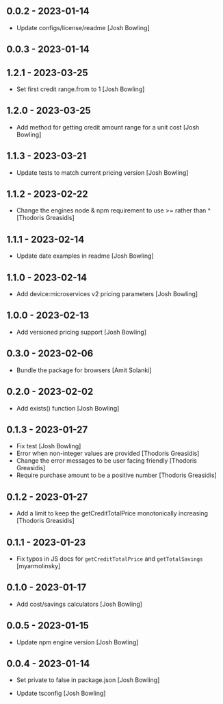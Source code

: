## 0.0.2 - 2023-01-14

* Update configs/license/readme [Josh Bowling]

## 0.0.3 - 2023-01-14

## 1.2.1 - 2023-03-25

* Set first credit range.from to 1 [Josh Bowling]

## 1.2.0 - 2023-03-25

* Add method for getting credit amount range for a unit cost [Josh Bowling]

## 1.1.3 - 2023-03-21

* Update tests to match current pricing version [Josh Bowling]

## 1.1.2 - 2023-02-22

* Change the engines node & npm requirement to use >= rather than ^ [Thodoris Greasidis]

## 1.1.1 - 2023-02-14

* Update date examples in readme [Josh Bowling]

## 1.1.0 - 2023-02-14

* Add device:microservices v2 pricing parameters [Josh Bowling]

## 1.0.0 - 2023-02-13

* Add versioned pricing support [Josh Bowling]

## 0.3.0 - 2023-02-06

* Bundle the package for browsers [Amit Solanki]

## 0.2.0 - 2023-02-02

* Add exists() function [Josh Bowling]

## 0.1.3 - 2023-01-27

* Fix test [Josh Bowling]
* Error when non-integer values are provided [Thodoris Greasidis]
* Change the error messages to be user facing friendly [Thodoris Greasidis]
* Require purchase amount to be a positive number [Thodoris Greasidis]

## 0.1.2 - 2023-01-27

* Add a limit to keep the getCreditTotalPrice monotonically increasing [Thodoris Greasidis]

## 0.1.1 - 2023-01-23

* Fix typos in JS docs for `getCreditTotalPrice` and `getTotalSavings` [myarmolinsky]

## 0.1.0 - 2023-01-17

* Add cost/savings calculators [Josh Bowling]

## 0.0.5 - 2023-01-15

* Update npm engine version [Josh Bowling]

## 0.0.4 - 2023-01-14

* Set private to false in package.json [Josh Bowling]

* Update tsconfig [Josh Bowling]
